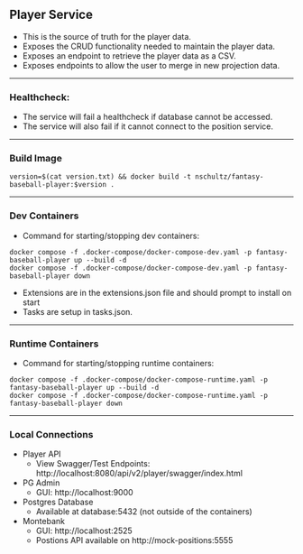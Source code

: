 ## Player Service

- This is the source of truth for the player data.
- Exposes the CRUD functionality needed to maintain the player data.
- Exposes an endpoint to retrieve the player data as a CSV.
- Exposes endpoints to allow the user to merge in new projection data.

---

### Healthcheck:

- The service will fail a healthcheck if database cannot be accessed.
- The service will also fail if it cannot connect to the position service.

---

### Build Image

```
version=$(cat version.txt) && docker build -t nschultz/fantasy-baseball-player:$version .
```

---

### Dev Containers

- Command for starting/stopping dev containers:

```
docker compose -f .docker-compose/docker-compose-dev.yaml -p fantasy-baseball-player up --build -d
docker compose -f .docker-compose/docker-compose-dev.yaml -p fantasy-baseball-player down
```

- Extensions are in the extensions.json file and should prompt to install on start
- Tasks are setup in tasks.json.

---

### Runtime Containers

- Command for starting/stopping runtime containers:

```
docker compose -f .docker-compose/docker-compose-runtime.yaml -p fantasy-baseball-player up --build -d
docker compose -f .docker-compose/docker-compose-runtime.yaml -p fantasy-baseball-player down
```

---

### Local Connections

- Player API
  - View Swagger/Test Endpoints: http://localhost:8080/api/v2/player/swagger/index.html
- PG Admin
  - GUI: http://localhost:9000
- Postgres Database
  - Available at database:5432 (not outside of the containers)
- Montebank
  - GUI: http://localhost:2525
  - Postions API available on http://mock-positions:5555
